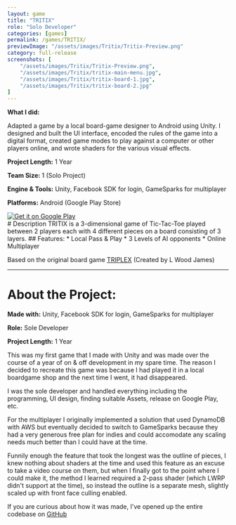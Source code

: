 ```yaml
---
layout: game
title: "TRITIX"
role: "Solo Developer"
categories: [games]
permalink: /games/TRITIX/
previewImage: "/assets/images/Tritix/Tritix-Preview.png"
category: full-release
screenshots: [
    "/assets/images/Tritix/Tritix-Preview.png",
    "/assets/images/Tritix/tritix-main-menu.jpg",
    "/assets/images/Tritix/tritix-board-1.jpg",
    "/assets/images/Tritix/tritix-board-2.jpg"
]
---
```

**What I did:**

Adapted a game by a local board-game designer to Android using Unity. I designed and built the UI interface, encoded the rules of the game into a digital format, created game modes to play against a computer or other players online, and wrote shaders for the various visual effects.

**Project Length:** 1 Year

**Team Size:** 1 (Solo Project)

**Engine & Tools:** Unity, Facebook SDK for login, GameSparks for multiplayer

**Platforms:** Android (Google Play Store)
<!--more-->

<div class="google-play-badge__container">
    <a href='https://play.google.com/store/apps/details?id=com.jello.triplex&pcampaignid=pcampaignidMKT-Other-global-all-co-prtnr-py-PartBadge-Mar2515-1'>
        <img alt='Get it on Google Play' class="google-play-badge" src='https://play.google.com/intl/en_us/badges/static/images/badges/en_badge_web_generic.png'/>
    </a>
</div>
# Description
TRITIX is a 3-dimensional game of Tic-Tac-Toe played between 2 players each with 4 different pieces on a board consisting of 3 layers.
## Features:
* Local Pass & Play
* 3 Levels of AI opponents
* Online Multiplayer

Based on the original board game [TRIPLEX](https://triplexthe3dboardgame.com/) (Created by L Wood James)

---
# About the Project:
**Made with:** Unity, Facebook SDK for login, GameSparks for multiplayer

**Role:** Sole Developer

**Project Length:** 1 Year

This was my first game that I made with Unity and was made over the course of a year of on & off development in my spare time. The reason I decided to recreate this game was because I had played it in a local boardgame shop and the next time I went, it had disappeared.

I was the sole developer and handled everything including the programming, UI design, finding suitable Assets, release on Google Play, etc.

For the multiplayer I originally implemented a solution that used DynamoDB with AWS but eventually decided to switch to GameSparks because they had a very generous free plan for indies and could accomodate any scaling needs much better than I could have at the time.

Funnily enough the feature that took the longest was the outline of pieces, I knew nothing about shaders at the time and used this feature as an excuse to take a video course on them, but when I finally got to the point where I could make it, the method I learned required a 2-pass shader (which LWRP didn't support at the time), so instead the outline is a separate mesh, slightly scaled up with front face culling enabled.

If you are curious about how it was made, I've opened up the entire codebase on [GitHub](https://github.com/jaideng123/TRITIX)
